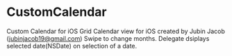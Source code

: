 CustomCalendar
==============

Custom Calendar for iOS
Grid Calendar view for iOS created by Jubin Jacob (jubinjacob19@gmail.com)
Swipe to change months.
Delegate dsiplays selected date(NSDate) on selection of a date. 
